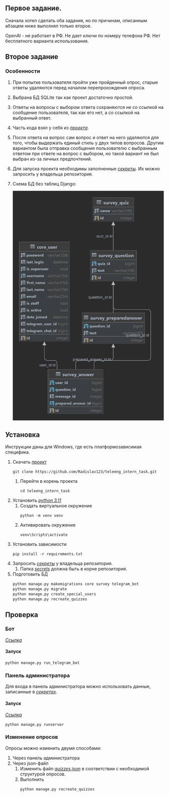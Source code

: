 ## Первое задание.
Сначала хотел сделать оба задания, но по причинам, описанным абзацем ниже выполнял только второе.

OpenAI - не работает в РФ. Не дает ключи по номеру телефона РФ. Нет бесплатного варианта использования.

## Второе задание
### Особенности

1) При попытке пользователя пройти уже пройденный опрос, старые ответы удаляются перед началом перепрохождения опроса.
2) Выбрана БД SQLite так как проект достаточно простой.
3) Ответы на вопросы с выбором ответа сохраняются не со ссылкой на сообщение пользователя, так как его нет, а со ссылкой на выбранный ответ.
4) Часть кода взял у себя из [*проекта*](https://github.com/Radislav123/wildberries_parser_1.git).
5) После ответа на вопрос сам вопрос и ответ на него удаляются для того, чтобы выдержать единый стиль у двух типов вопросов. Другим вариантом была отправка
   сообщения пользователю с выбранным ответом при ответе на вопрос с выбором, но такой вариант не был выбран из-за личных предпочтений.
6) Для запуска проекта необходимы заполненные [*секреты*](secrets). Их можно запросить у владельца репозитория.
7) Схема БД без таблиц Django:

   ![](resources/documentation/db.png)


## Установка
Инструкции даны для Windows, где есть платформозависимая специфика.

1) Скачать [*проект*](https://github.com/Radislav123/teleeng_intern_task.git)
   ```shell
   git clone https://github.com/Radislav123/teleeng_intern_task.git
   ```
    1) Перейти в корень проекта
       ```shell
       cd teleeng_intern_task
       ```
2) Установить [*python 3.11*](https://www.python.org/downloads/release/python-3119/)
    1) Создать виртуальное окружение
       ```shell
       python -m venv venv
       ```
    2) Активировать окружение
       ```shell
       venv\Scripts\activate
       ```
3) Установить зависимости
   ```shell
   pip install -r requirements.txt
   ```
4) Запросить [*секреты*](secrets) у владельца репозитория.
    1) Папка [*secrets*](secrets) должна быть в корне репозитория.
5) Подготовить БД
   ```shell
   python manage.py makemigrations core survey telegram_bot
   python manage.py migrate
   python manage.py create_special_users
   python manage.py recreate_quizzes
   ```


## Проверка
### Бот
[*Ссылка*](https://t.me/teleeng_intern_task_bot)

#### Запуск

```shell
python manage.py run_telegram_bot
```

### Панель администратора
Для входа в панель администратора можно использовать данные, записанные в [*секретах*](secrets/admin_panel/admin_user.json).

#### Запуск
[*Ссылка*](http://127.0.0.1:8000/admin/)

```shell
python manage.py runserver
```

### Изменение опросов
Опросы можно изменить двумя способами:

1) Через панель администратора
2) Через json-файл
    1) Изменить файл [*quizzes.json*](resources/survey/quizzes.json) в соответствии с необходимой структурой опросов.
    2) Выполнить
       ```shell
       python manage.py recreate_quizzes
       ```
